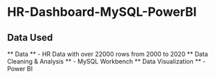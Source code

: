 # HR-Dashboard-MySQL-PowerBI

## Data Used
** Data ** - HR Data with over 22000 rows from 2000 to 2020
** Data Cleaning & Analysis ** - MySQL Workbench
** Data Visualization ** - Power BI
